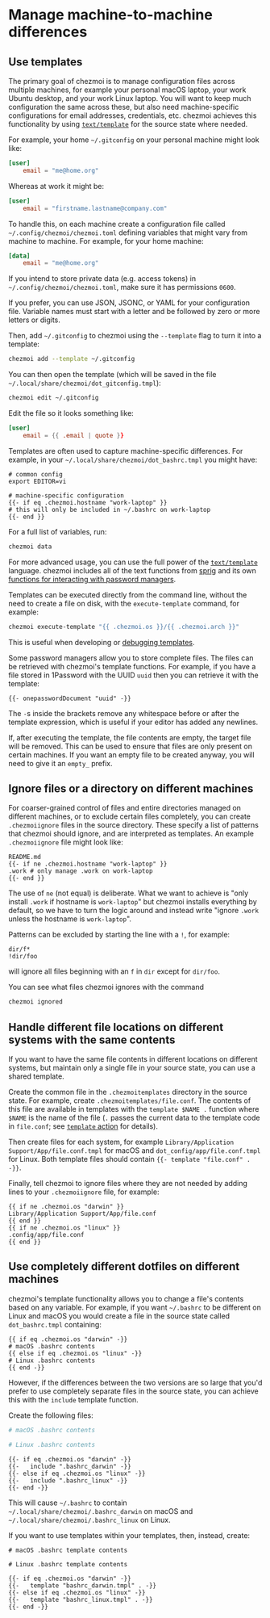 # Manage machine-to-machine differences

## Use templates

The primary goal of chezmoi is to manage configuration files across multiple
machines, for example your personal macOS laptop, your work Ubuntu desktop, and
your work Linux laptop. You will want to keep much configuration the same
across these, but also need machine-specific configurations for email
addresses, credentials, etc. chezmoi achieves this functionality by using
[`text/template`](https://pkg.go.dev/text/template) for the source state where
needed.

For example, your home `~/.gitconfig` on your personal machine might look like:

```toml title="~/.gitconfig"
[user]
    email = "me@home.org"
```

Whereas at work it might be:

```toml title="~/.gitconfig"
[user]
    email = "firstname.lastname@company.com"
```

To handle this, on each machine create a configuration file called
`~/.config/chezmoi/chezmoi.toml` defining variables that might vary from
machine to machine. For example, for your home machine:

```toml title="~/.config/chezmoi/chezmoi.toml"
[data]
    email = "me@home.org"
```

If you intend to store private data (e.g. access tokens) in
`~/.config/chezmoi/chezmoi.toml`, make sure it has permissions `0600`.

If you prefer, you can use JSON, JSONC, or YAML for your configuration file.
Variable names must start with a letter and be followed by zero or more letters
or digits.

Then, add `~/.gitconfig` to chezmoi using the `--template` flag to turn it
into a template:

```sh
chezmoi add --template ~/.gitconfig
```

You can then open the template (which will be saved in the file
`~/.local/share/chezmoi/dot_gitconfig.tmpl`):

```sh
chezmoi edit ~/.gitconfig
```

Edit the file so it looks something like:

```toml title="~/.local/share/chezmoi/dot_gitconfig.tmpl"
[user]
    email = {{ .email | quote }}
```

Templates are often used to capture machine-specific differences. For example,
in your `~/.local/share/chezmoi/dot_bashrc.tmpl` you might have:

```text title="~/.local/share/chezmoi/dot_bashrc.tmpl"
# common config
export EDITOR=vi

# machine-specific configuration
{{- if eq .chezmoi.hostname "work-laptop" }}
# this will only be included in ~/.bashrc on work-laptop
{{- end }}
```

For a full list of variables, run:

```sh
chezmoi data
```

For more advanced usage, you can use the full power of the
[`text/template`](https://pkg.go.dev/text/template) language. chezmoi includes
all of the text functions from [sprig](http://masterminds.github.io/sprig/) and
its own [functions for interacting with password
managers](../reference/templates/functions/index.md).

Templates can be executed directly from the command line, without the need to
create a file on disk, with the `execute-template` command, for example:

```sh
chezmoi execute-template "{{ .chezmoi.os }}/{{ .chezmoi.arch }}"
```

This is useful when developing or [debugging
templates](../user-guide/templating.md#testing-templates).

Some password managers allow you to store complete files. The files can be
retrieved with chezmoi's template functions. For example, if you have a file
stored in 1Password with the UUID `uuid` then you can retrieve it with the
template:

```text
{{- onepasswordDocument "uuid" -}}
```

The `-`s inside the brackets remove any whitespace before or after the template
expression, which is useful if your editor has added any newlines.

If, after executing the template, the file contents are empty, the target file
will be removed. This can be used to ensure that files are only present on
certain machines. If you want an empty file to be created anyway, you will need
to give it an `empty_` prefix.

## Ignore files or a directory on different machines

For coarser-grained control of files and entire directories managed on
different machines, or to exclude certain files completely, you can create
`.chezmoiignore` files in the source directory. These specify a list of
patterns that chezmoi should ignore, and are interpreted as templates. An
example `.chezmoiignore` file might look like:

```text title="~/.local/share/chezmoi/.chezmoiignore"
README.md
{{- if ne .chezmoi.hostname "work-laptop" }}
.work # only manage .work on work-laptop
{{- end }}
```

The use of `ne` (not equal) is deliberate. What we want to achieve is "only
install `.work` if hostname is `work-laptop`" but chezmoi installs everything
by default, so we have to turn the logic around and instead write "ignore
`.work` unless the hostname is `work-laptop`".

Patterns can be excluded by starting the line with a `!`, for example:

```text title="~/.local/share/chezmoi/.chezmoiignore"
dir/f*
!dir/foo
```

will ignore all files beginning with an `f` in `dir` except for `dir/foo`.

You can see what files chezmoi ignores with the command

```sh
chezmoi ignored
```

## Handle different file locations on different systems with the same contents

If you want to have the same file contents in different locations on different
systems, but maintain only a single file in your source state, you can use a
shared template.

Create the common file in the `.chezmoitemplates` directory in the source state.
For example, create `.chezmoitemplates/file.conf`. The contents of this file are
available in templates with the `template $NAME .` function where `$NAME` is the
name of the file (`.` passes the current data to the template code in
`file.conf`; see [`template`
action](https://pkg.go.dev/text/template#hdr-Actions) for details).

Then create files for each system, for example `Library/Application
Support/App/file.conf.tmpl` for macOS and `dot_config/app/file.conf.tmpl` for
Linux. Both template files should contain `{{- template "file.conf" . -}}`.

Finally, tell chezmoi to ignore files where they are not needed by adding lines
to your `.chezmoiignore` file, for example:

```text title="~/.local/share/chezmoi/.chezmoiignore"
{{ if ne .chezmoi.os "darwin" }}
Library/Application Support/App/file.conf
{{ end }}
{{ if ne .chezmoi.os "linux" }}
.config/app/file.conf
{{ end }}
```

## Use completely different dotfiles on different machines

chezmoi's template functionality allows you to change a file's contents based
on any variable. For example, if you want `~/.bashrc` to be different on Linux
and macOS you would create a file in the source state called `dot_bashrc.tmpl`
containing:

```text title="~/.local/share/chezmoi/dot_bashrc.tmpl"
{{ if eq .chezmoi.os "darwin" -}}
# macOS .bashrc contents
{{ else if eq .chezmoi.os "linux" -}}
# Linux .bashrc contents
{{ end -}}
```

However, if the differences between the two versions are so large that you'd
prefer to use completely separate files in the source state, you can achieve
this with the `include` template function.

Create the following files:

```bash title="~/.local/share/chezmoi/.bashrc_darwin"
# macOS .bashrc contents
```

```bash title="~/.local/share/chezmoi/.bashrc_linux"
# Linux .bashrc contents
```

```text title="~/.local/share/chezmoi/dot_bashrc.tmpl"
{{- if eq .chezmoi.os "darwin" -}}
{{-   include ".bashrc_darwin" -}}
{{- else if eq .chezmoi.os "linux" -}}
{{-   include ".bashrc_linux" -}}
{{- end -}}
```

This will cause `~/.bashrc` to contain `~/.local/share/chezmoi/.bashrc_darwin`
on macOS and `~/.local/share/chezmoi/.bashrc_linux` on Linux.

If you want to use templates within your templates, then, instead, create:

```text title="~/.local/share/chezmoi/.chezmoitemplates/bashrc_darwin.tmpl"
# macOS .bashrc template contents
```

```text title="~/.local/share/chezmoi/.chezmoitemplates/bashrc_linux.tmpl"
# Linux .bashrc template contents
```

```text title="~/.local/share/chezmoi/dot_bashrc.tmpl"
{{- if eq .chezmoi.os "darwin" -}}
{{-   template "bashrc_darwin.tmpl" . -}}
{{- else if eq .chezmoi.os "linux" -}}
{{-   template "bashrc_linux.tmpl" . -}}
{{- end -}}
```
